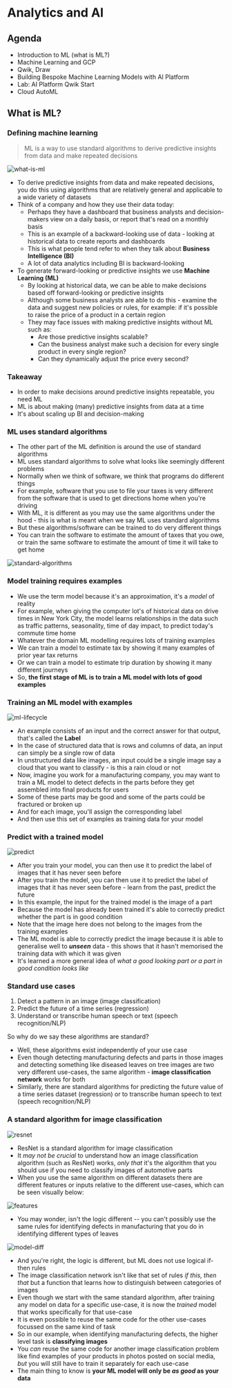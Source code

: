 # Analytics and AI

## Agenda

- Introduction to ML (what is ML?)
- Machine Learning and GCP
- Qwik, Draw
- Building Bespoke Machine Learning Models with AI Platform
- Lab: AI Platform Qwik Start
- Cloud AutoML

## What is ML?

### Defining machine learning

> ML is a way to use standard algorithms to derive predictive insights from data and make repeated decisions

![what-is-ml](./images/what-is-ml.jfif)

- To derive predictive insights from data and make repeated decisions, you do this using algorithms that are relatively general and applicable to a wide variety of datasets
- Think of a company and how they use their data today:
  - Perhaps they have a dashboard that business analysts and decision-makers view on a daily basis, or report that's read on a monthly basis
  - This is an example of a backward-looking use of data - looking at historical data to create reports and dashboards
  - This is what people tend refer to when they talk about **Business Intelligence (BI)**
  - A lot of data analytics including BI is backward-looking
- To generate forward-looking or predictive insights we use **Machine Learning (ML)**
  - By looking at historical data, we can be able to make decisions based off forward-looking or predictive insights
  - Although some business analysts are able to do this - examine the data and suggest new policies or rules, for example: if it's possible to raise the price of a product in a certain region
  - They may face issues with making predictive insights without ML such as:
    - Are those predictive insights scalable?
    - Can the business analyst make such a decision for every single product in every single region?
    - Can they dynamically adjust the price every second?

### Takeaway

- In order to make decisions around predictive insights repeatable, you need ML
- ML is about making (many) predictive insights from data at a time
- It's about scaling up BI and decision-making

### ML uses standard algorithms

- The other part of the ML definition is around the use of standard algorithms
- ML uses standard algorithms to solve what looks like seemingly different problems
- Normally when we think of software, we think that programs do different things
- For example, software that you use to file your taxes is very different from the software that is used to get directions home when you're driving
- With ML, it is different as you may use the same algorithms under the hood - this is what is meant when we say ML uses standard algorithms
- But these algorithms/software can be trained to do very different things
- You can train the software to estimate the amount of taxes that you owe, or train the same software to estimate the amount of time it will take to get home

![standard-algorithms](./images/standard-algos.PNG)

### Model training requires examples

- We use the term model because it's an approximation, it's a *model* of reality
- For example, when giving the computer lot's of historical data on drive times in New York City, the model learns relationships in the data such as traffic patterns, seasonality, time of day impact, to predict today's commute time home
- Whatever the domain ML modelling requires lots of training examples
- We can train a model to estimate tax by showing it many examples of prior year tax returns
- Or we can train a model to estimate trip duration by showing it many different journeys
- So, **the first stage of ML is to train a ML model with lots of good examples**

### Training an ML model with examples

![ml-lifecycle](./images/ml-lifecycle.jfif)

- An example consists of an input and the correct answer for that output, that's called the **Label**
- In the case of structured data that is rows and columns of data, an input can simply be a single row of data
- In unstructured data like images, an input could be a single image say a cloud that you want to classify - is this a rain cloud or not
- Now, imagine you work for a manufacturing company, you may want to train a ML model to detect defects in the parts before they get assembled into final products for users
- Some of these parts may be good and some of the parts could be fractured or broken up
- And for each image, you'll assign the corresponding label
- And then use this set of examples as training data for your model

### Predict with a trained model

![predict](./images/ml-predict.jfif)

- After you train your model, you can then use it to predict the label of images that it has never seen before
- After you train the model, you can then use it to predict the label of images that it has never seen before - learn from the past, predict the future
- In this example, the input for the trained model is the image of a part
- Because the model has already been trained it's able to correctly predict whether the part is in good condition
- Note that the image here does not belong to the images from the training examples
- The ML model is able to correctly predict the image because it is able to generalise well to ***unseen*** data - this shows that it hasn't memorised the training data with which it was given
- It's learned a more general idea of *what a good looking part or a part in good condition looks like*

### Standard use cases

1. Detect a pattern in an image (image classification)
2. Predict the future of a time series (regression)
3. Understand or transcribe human speech or text (speech recognition/NLP)

So why do we say these algorithms are standard?

- Well, these algorithms exist independently of your use case
- Even though detecting manufacturing defects and parts in those images and detecting something like diseased leaves on tree images are two very different use-cases, the same algorithm - **image classification network** works for both
- Similarly, there are standard algorithms for predicting the future value of a time series dataset (regression) or to transcribe human speech to text (speech recognition/NLP)

### A standard algorithm for image classification

![resnet](./images/resnet.jfif)

- ResNet is a standard algorithm for image classification
- It *may not be crucial* to understand how an image classification algorithm (such as ResNet) works, *only that* it's the algorithm that you should use if you need to classify images of automotive parts
- When you use the same algorithm on different datasets there are different features or inputs relative to the different use-cases, which can be seen visually below:

![features](./images/features.jfif)

- You may wonder, isn't the logic different -- you can't possibly use the same rules for identifying defects in manufacturing that you do in identifying different types of leaves

![model-diff](./images/model-diff.jfif)

- And you're right, the logic is different, but ML does not use logical if-then rules
- The image classification network isn't like that set of rules *if this, then that* but a function that learns how to distinguish between categories of images
- Even though we start with the same standard algorithm, after training any model on data for a specific use-case, it is now the *trained* model that works specifically for that use-case
- It is even possible to reuse the same code for the other use-cases focussed on the same kind of task
- So in our example, when identifying manufacturing defects, the higher level task is **classifying images**
- You *can* reuse the same code for another image classification problem like find examples of your products in photos posted on social media, *but* you will still have to train it separately for each use-case
- The main thing to know is **your ML model will only be *as good* as your data**
